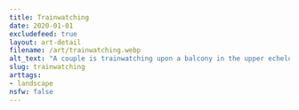 ```yaml
---
title: Trainwatching
date: 2020-01-01
excludefeed: true
layout: art-detail
filename: /art/trainwatching.webp
alt_text: "A couple is trainwatching upon a balcony in the upper echelons of a town. The train is green with gold rooftops, and it's slowly inching it's way up higher."
slug: trainwatching
arttags:
- landscape
nsfw: false
---
```

